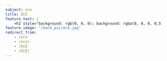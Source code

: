 ```yaml
---
subject: ece
title: ECE
feature_text: |
    <h2 style="background: rgb(0, 0, 0); background: rgba(0, 0, 0, 0.5); color: #f1f1f1; padding: 10px;">ECE</h2>
feature_image: "/back_pic/ece.jpg"
redirect_from:
    - /ece
    - /ece/
    - /ECE
    - /ECE/
---
```


